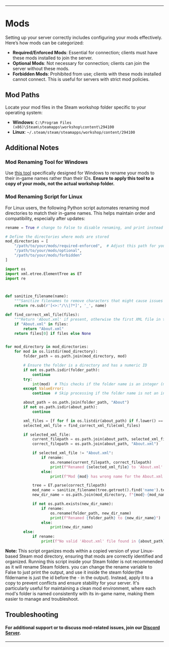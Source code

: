 
---

# Mods

Setting up your server correctly includes configuring your mods effectively. Here’s how mods can be categorized:

* **Required/Enforced Mods**: Essential for connection; clients must have these mods installed to join the server.
* **Optional Mods**: Not necessary for connection; clients can join the server without these mods.
* **Forbidden Mods**: Prohibited from use; clients with these mods installed cannot connect. This is useful for servers with strict mod policies.

## Mod Paths

Locate your mod files in the Steam workshop folder specific to your operating system:

* **Windows**: `C:\Program Files (x86)\Steam\steamapps\workshop\content\294100`
* **Linux**: `~/.steam/steam/steamapps/workshop/content/294100`

## Additional Notes

### Mod Renaming Tool for Windows
Use [this tool](https://github.com/Byte-Nova/Library/releases/latest) specifically designed for Windows to rename your mods to their in-game names rather than their IDs. **Ensure to apply this tool to a copy of your mods, not the actual workshop folder.**

### Mod Renaming Script for Linux
For Linux users, the following Python script automates renaming mod directories to match their in-game names. This helps maintain order and compatibility, especially after updates:

```python
rename = True # change to False to disable renaming, and print instead (will lower the debug/logging prints)

# Define the directories where mods are stored
mod_directories = [
    "/path/to/your/mods/required-enforced",  # Adjust this path for your Linux system
    "/path/to/your/mods/optional",
    "/path/to/your/mods/forbidden"
]

import os
import xml.etree.ElementTree as ET
import re



def sanitize_filename(name):
    """Sanitize filenames to remove characters that might cause issues in file systems."""
    return re.sub(r'[<>:"/\\|?*]', '_', name)

def find_correct_xml_file(files):
    """Return 'About.xml' if present, otherwise the first XML file in the list."""
    if "About.xml" in files:
        return "About.xml"
    return files[0] if files else None


for mod_directory in mod_directories:
    for mod in os.listdir(mod_directory):
        folder_path = os.path.join(mod_directory, mod)

        # Ensure the folder is a directory and has a numeric ID
        if not os.path.isdir(folder_path):
            continue
        try:
            int(mod)  # This checks if the folder name is an integer (mod ID)
        except ValueError:
            continue  # Skip processing if the folder name is not an integer

        about_path = os.path.join(folder_path, "About")
        if not os.path.isdir(about_path):
            continue

        xml_files = [f for f in os.listdir(about_path) if f.lower() == 'about.xml']
        selected_xml_file = find_correct_xml_file(xml_files)

        if selected_xml_file:
            current_filepath = os.path.join(about_path, selected_xml_file)
            correct_filepath = os.path.join(about_path, "About.xml")

            if selected_xml_file != "About.xml":
                if rename:
                    os.rename(current_filepath, correct_filepath)
                    print(f"Renamed {selected_xml_file} to 'About.xml' in {about_path}")
                else:
                    print(f"Mod {mod} has wrong name for the About.xml file")

            tree = ET.parse(correct_filepath)
            mod_name = sanitize_filename(tree.getroot().find('name').text)
            new_dir_name = os.path.join(mod_directory, f"{mod}-{mod_name}")

            if not os.path.exists(new_dir_name):
                if rename:
                    os.rename(folder_path, new_dir_name)
                    print(f"Renamed {folder_path} to {new_dir_name}")
                else:
                    print(new_dir_name)
        else:
            if rename:
                print(f"No valid 'About.xml' file found in {about_path}. Skipping directory.")
```

**Note:** This script organizes mods within a copied version of your Linux-based Steam mod directory, ensuring that mods are correctly identified and organized. Running this script inside your Steam folder is not recommended as it will rename Steam folders. you can change the rename variable to False to just print the output, and use it inside the steam folder(the fildername is just the id before the - in the output). Instead, apply it to a copy to prevent conflicts and ensure stability for your server. It's particularly useful for maintaining a clean mod environment, where each mod's folder is named consistently with its in-game name, making them easier to manage and troubleshoot.

## Troubleshooting

#### For additional support or to discuss mod-related issues, join our [Discord Server](https://discord.gg/yUF2ec8Vt8).

---
